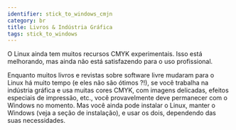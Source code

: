 ```yaml
---
identifier: stick_to_windows_cmjn
category: br
title: Livros & Indústria Gráfica
tags: stick_to_windows
---
```


O Linux ainda tem muitos recursos CMYK experimentais. Isso está melhorando, mas ainda não está satisfazendo para o uso profissional.

Enquanto muitos livros e revistas sobre software livre mudaram para o Linux há muito tempo (e eles não são ótimos ?!), se você trabalha na indústria gráfica e usa muitas cores CMYK, com imagens delicadas, efeitos especiais de impressão, etc., você provavelmente deve permanecer com o Windows no momento. Mas você ainda pode instalar o Linux, manter o Windows (veja a seção de instalação), e usar os dois, dependendo das suas necessidades.

